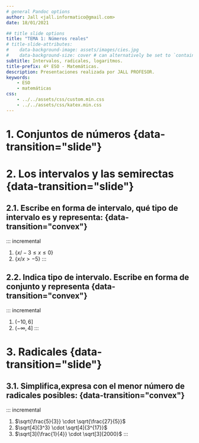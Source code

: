 ```yaml
---
# general Pandoc options
author: Jall <jall.informatico@gmail.com>
date: 18/01/2021

## title slide options
title: "TEMA 1: Números reales"
# title-slide-attributes:
#    data-background-image: assets/images/cies.jpg
#    data-background-size: cover # can alternatively be set to `contain` for letterboxing
subtitle: Intervalos, radicales, logaritmos.
title-prefix: 4º ESO - Matemáticas.
description: Presentaciones realizada por JALL PROFESOR.
keywords:
    - ESO
    - matemáticas
css:
    - ../../assets/css/custom.min.css
    - ../../assets/css/katex.min.css
---
```


# 1. Conjuntos de números {data-transition="slide"}

# 2. Los intervalos y las semirectas {data-transition="slide"}

## 2.1. Escribe en forma de intervalo, qué tipo de intervalo es y representa: {data-transition="convex"}
::: incremental
1. $\{x / -3 \leq x \leq 0 \}$
2. $\{x / x > -5\}$
:::

## 2.2. Indica tipo de intervalo. Escribe en forma de conjunto y representa {data-transition="convex"}
::: incremental
1. $(-10,6]$
2. $(-\infty, 4]$
:::

# 3. Radicales {data-transition="slide"}

## 3.1. Simplifica,expresa con el menor número de radicales posibles: {data-transition="convex"}
::: incremental
1. $\sqrt{\frac{5}{3}} \cdot  \sqrt{\frac{27}{5}}$
2. $\sqrt[4]{3^3} \cdot  \sqrt[4]{3^{17}}$
3. $\sqrt[3]{\frac{1}{4}} \cdot  \sqrt[3]{2000}$
:::